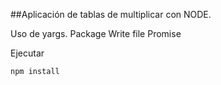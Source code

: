 
##Aplicación de tablas de multiplicar con NODE.

Uso de yargs.
Package
Write file
Promise

Ejecutar 
```
npm install
```
